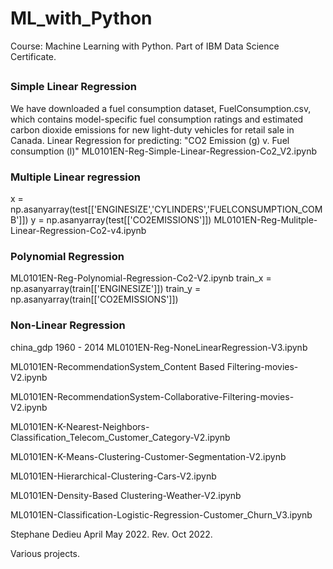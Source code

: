 # ML_with_Python

Course: Machine Learning with Python.
Part of IBM Data Science Certificate. 

## 

### Simple Linear Regression

We have downloaded a fuel consumption dataset, FuelConsumption.csv, which contains model-specific fuel consumption ratings and estimated carbon dioxide emissions for new light-duty vehicles for retail sale in Canada.
Linear Regression for predicting: "CO2 Emission (g) v. Fuel consumption (l)"
ML0101EN-Reg-Simple-Linear-Regression-Co2_V2.ipynb

### Multiple Linear regression 

x = np.asanyarray(test[['ENGINESIZE','CYLINDERS','FUELCONSUMPTION_COMB']])
y = np.asanyarray(test[['CO2EMISSIONS']])
ML0101EN-Reg-Mulitple-Linear-Regression-Co2-v4.ipynb

### Polynomial Regression 
ML0101EN-Reg-Polynomial-Regression-Co2-V2.ipynb
train_x = np.asanyarray(train[['ENGINESIZE']])
train_y = np.asanyarray(train[['CO2EMISSIONS']])

### Non-Linear Regression 
china_gdp 1960 - 2014
ML0101EN-Reg-NoneLinearRegression-V3.ipynb





ML0101EN-RecommendationSystem_Content Based Filtering-movies-V2.ipynb

ML0101EN-RecommendationSystem-Collaborative-Filtering-movies-V2.ipynb

ML0101EN-K-Nearest-Neighbors-Classification_Telecom_Customer_Category-V2.ipynb

ML0101EN-K-Means-Clustering-Customer-Segmentation-V2.ipynb

ML0101EN-Hierarchical-Clustering-Cars-V2.ipynb

ML0101EN-Density-Based Clustering-Weather-V2.ipynb

ML0101EN-Classification-Logistic-Regression-Customer_Churn_V3.ipynb



Stephane Dedieu April May 2022.
Rev. Oct 2022. 

Various projects.  



